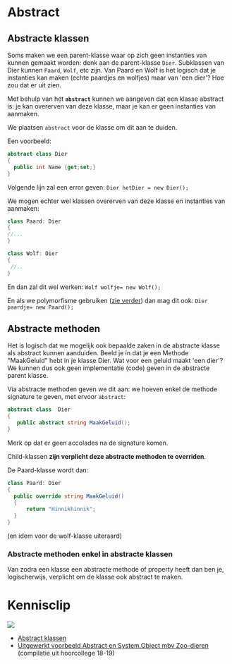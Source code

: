 # Abstract

## Abstracte klassen

Soms maken we een parent-klasse waar op zich geen instanties van kunnen gemaakt worden: denk aan de parent-klasse ``Dier``. Subklassen van Dier kunnen ``Paard``, ``Wolf``, etc zijn. Van Paard en Wolf is het logisch dat je instanties kan maken (echte paardjes en wolfjes) maar van 'een dier'? Hoe zou dat er uit zien.

Met behulp van het **``abstract``** kunnen we aangeven dat een klasse abstract is: je kan overerven van deze klasse, maar je kan er geen instanties van aanmaken.

We plaatsen ``abstract`` voor de klasse om dit aan te duiden.

Een voorbeeld:
```csharp
abstract class Dier
{
  public int Name {get;set;}
}
```

Volgende lijn zal een error geven: ``Dier hetDier = new Dier();``

We mogen echter wel klassen overerven van deze klasse en instanties van aanmaken:
```csharp
class Paard: Dier
{
//...
}

class Wolf: Dier
{
 //..
}
```
En dan zal dit wel werken: ``Wolf wolfje= new Wolf();``

En als we polymorfisme gebruiken ([zie verder](../15_polymorfisme/11_polymo_intro.MD)) dan mag dit ook: ``Dier paardje= new Paard();`` 

## Abstracte methoden
Het is logisch dat we mogelijk ook bepaalde zaken in de abstracte klasse als abstract kunnen aanduiden. Beeld je in dat je een Methode "MaakGeluid" hebt in je klasse Dier. Wat voor een geluid maakt 'een dier'? We kunnen dus ook geen implementatie (code) geven in de abstracte parent klasse. 

Via abstracte methoden geven we dit aan: we hoeven enkel de methode signature te geven, met ervoor ``abstract``:
```csharp
abstract class  Dier
{
   public abstract string MaakGeluid();
}
```
Merk op dat er geen accolades na de signature komen.

Child-klassen **zijn verplicht deze abstracte methoden te overriden**.

De Paard-klasse wordt dan:
```csharp
class Paard: Dier
{
  public override string MaakGeluid()
  { 
      return "Hinnikhinnik";
  }
}
```
(en idem voor de wolf-klasse uiteraard)

### Abstracte methoden enkel in abstracte klassen
Van zodra een klasse een abstracte methode of property heeft dan ben je, logischerwijs, verplicht om de klasse ook abstract te maken. 

# Kennisclip
![](../assets/infoclip.png)

* [Abstract klassen](https://ap.cloud.panopto.eu/Panopto/Pages/Viewer.aspx?id=a6f513b8-e299-4118-986d-ab7c00e47861)
* [Uitgewerkt voorbeeld Abstract en System.Object mbv Zoo-dieren](https://ap.cloud.panopto.eu/Panopto/Pages/Viewer.aspx?id=e0c0f796-de77-4930-bcb6-ab8d00ce0c24) (compilatie uit hoorcollege 18-19)